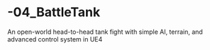 # -04_BattleTank
An open-world head-to-head tank fight with simple AI, terrain, and advanced control system in UE4
